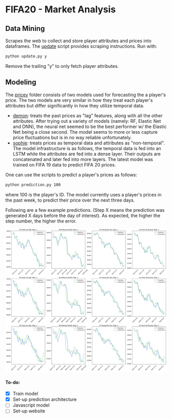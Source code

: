 # FIFA20 - Market Analysis

## Data Mining

Scrapes the web to collect and store player attributes and prices into dataframes. The [update](https://github.com/cvaf/fut/blob/master/database/update.py) script provides scraping instructions. Run with:

```bash
python update.py y
```

Remove the trailing "y" to only fetch player attributes.

## Modeling

The [pricey](https://github.com/cvaf/fut/tree/master/pricey) folder consists of two models used for forecasting the a player's price. The two models are very similar in how they treat each player's attributes but differ significantly in how they utilize temporal data. 

- [demon](https://github.com/cvaf/fut/blob/master/pricey/demon.ipynb): treats the past prices as "lag" features, along with all the other attributes. After trying out a variety of models (namely: RF, Elastic Net and DNN), the neural net seemed to be the best performer w/ the Elastic Net being a close second. The model seems to more or less capture price fluctuations but is in no way reliable unfortunately.
- [sophie](https://github.com/cvaf/fut/blob/master/pricey/sophie.ipynb): treats prices as temporal data and attributes as "non-temporal". The model infrastructure is as follows, the temporal data is fed into an LSTM while the attributes are fed into a dense layer. Their outputs are concatenated and later fed into more layers. The latest model was trained on FIFA 19 data to predict FIFA 20 prices.

One can use the scripts to predict a player's prices as follows:

```bash
python prediction.py 100
```

where 100 is the player's ID. The model currently uses a player's prices in the past week, to predict their price over the next three days. 

Following are a few example predictions. (Step X means the prediction was generated X days before the day of interest). As expected, the higher the step number, the higher the error. 

<img src="images/example4.png" width="900" />

#### To-do:

- [x] Train model
- [x] Set-up prediction architecture
- [ ] Javascript model
- [ ] Set-up website
